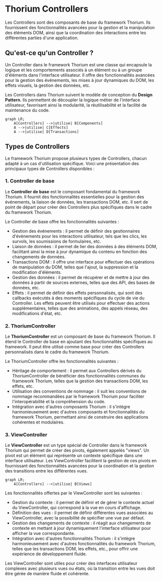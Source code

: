# Thorium Controllers

Les Controllers sont des composants de base du framework Thorium. Ils fournissent des fonctionnalités avancées pour la gestion et la manipulation des éléments DOM, ainsi que la coordination des interactions entre les différentes parties d'une application.

## **Qu'est-ce qu'un Controller ?**

Un Controller dans le framework Thorium est une classe qui encapsule la logique et les comportements associés à un élément ou à un groupe d'éléments dans l'interface utilisateur. Il offre des fonctionnalités avancées pour la gestion des événements, les mises à jour dynamiques du DOM, les effets visuels, la gestion des données, etc.

Les Controllers dans Thorium suivent le modèle de conception du **Design Pattern**. Ils permettent de découpler la logique métier de l'interface utilisateur, favorisant ainsi la modularité, la réutilisabilité et la facilité de maintenance du code.

```mermaid
graph LR;
    A[Controllers] -->|utilise| B[Components]
    A -->|utilise| C[Effects]
    A -->|utilise| D[Transactions]
```

## **Types de Controllers**

Le framework Thorium propose plusieurs types de Controllers, chacun adapté à un cas d'utilisation spécifique. Voici une présentation des principaux types de Controllers disponibles :

### **1. Controller de base**

Le **Controller de base** est le composant fondamental du framework Thorium. Il fournit des fonctionnalités essentielles pour la gestion des événements, la liaison de données, les transactions DOM, etc. Il sert de point de départ pour créer des Controllers plus spécifiques dans le cadre du framework Thorium.

Le Controller de base offre les fonctionnalités suivantes :

- Gestion des événements : il permet de définir des gestionnaires d'événements pour les interactions utilisateur, tels que les clics, les survols, les soumissions de formulaires, etc.
- Liaison de données : il permet de lier des données à des éléments DOM, facilitant ainsi la mise à jour dynamique du contenu en fonction des changements de données.
- Transactions DOM : il offre une interface pour effectuer des opérations de manipulation du DOM, telles que l'ajout, la suppression et la modification d'éléments.
- Gestion des données : il permet de récupérer et de mettre à jour des données à partir de sources externes, telles que des API, des bases de données, etc.
- Effets : il permet de définir des effets personnalisés, qui sont des callbacks exécutés à des moments spécifiques du cycle de vie du Controller. Les effets peuvent être utilisés pour effectuer des actions supplémentaires, telles que des animations, des appels réseau, des modifications d'état, etc.

### **2. ThoriumController**

Le **ThoriumController** est un composant de base du framework Thorium. Il étend le Controller de base en ajoutant des fonctionnalités spécifiques au framework. Il peut être utilisé comme base pour créer des Controllers personnalisés dans le cadre du framework Thorium.

Le ThoriumController offre les fonctionnalités suivantes :

- Héritage de comportement : il permet aux Controllers dérivés du ThoriumController de bénéficier des fonctionnalités communes du framework Thorium, telles que la gestion des transactions DOM, les effets, etc.
- Utilisation des conventions de nommage : il suit les conventions de nommage recommandées par le framework Thorium pour faciliter l'interopérabilité et la compréhension du code.
- Intégration avec d'autres composants Thorium : il s'intègre harmonieusement avec d'autres composants et fonctionnalités du framework Thorium, permettant ainsi de construire des applications cohérentes et modulaires.

### **3. ViewController**

Le **ViewController** est un type spécial de Controller dans le framework Thorium qui permet de créer des pivots, également appelés "views". Un pivot est un élément qui représente un contexte spécifique dans une interface utilisateur. Les ViewController facilitent la gestion de ces pivots en fournissant des fonctionnalités avancées pour la coordination et la gestion des transitions entre les différentes vues.

```mermaid
graph LR;
    A[Controllers] -->|utilise| B[Views]
```

Les fonctionnalités offertes par le ViewController sont les suivantes :

- Gestion du contexte : il permet de définir et de gérer le contexte actuel du ViewController, qui correspond à la vue en cours d'affichage.
- Définition des vues : il permet de définir différentes vues associées au ViewController, avec la possibilité de spécifier une vue par défaut.
- Gestion des changements de contexte : il réagit aux changements de contexte en mettant à jour dynamiquement l'interface utilisateur pour afficher la vue correspondante.
- Intégration avec d'autres fonctionnalités Thorium : il s'intègre harmonieusement avec d'autres fonctionnalités du framework Thorium, telles que les transactions DOM, les effets, etc., pour offrir une expérience de développement fluide.

Les ViewController sont utiles pour créer des interfaces utilisateur complexes avec plusieurs vues ou états, où la transition entre les vues doit être gérée de manière fluide et cohérente.